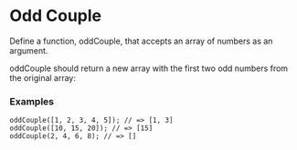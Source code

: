 # Odd Couple
Define a function, oddCouple, that accepts an array of numbers as an argument.

oddCouple should return a new array with the first two odd numbers from the original array:

### Examples

```
oddCouple([1, 2, 3, 4, 5]); // => [1, 3]
oddCouple([10, 15, 20]); // => [15]
oddCouple(2, 4, 6, 8); // => []

```

